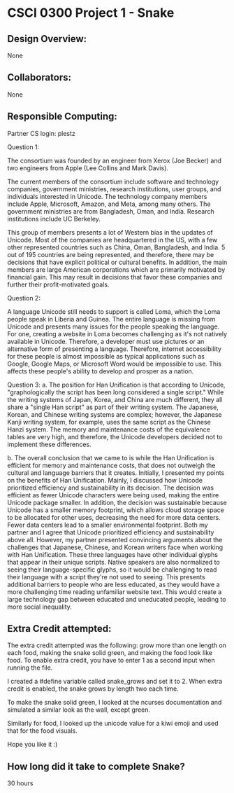 CSCI 0300 Project 1 - Snake
===========================

## Design Overview:

None

## Collaborators:

None

## Responsible Computing:
Partner CS login: plestz

Question 1:

The consortium was founded by an engineer from Xerox (Joe Becker) and two engineers from Apple (Lee Collins and Mark Davis).

The current members of the consortium include software and technology companies, government ministries, research institutions, 
user groups, and individuals interested in Unicode. The technology company members include Apple, Microsoft, Amazon, and Meta, among many
others. The government ministries are from Bangladesh, Oman, and India. Research institutions include UC Berkeley.

This group of members presents a lot of Western bias in the updates of Unicode. Most of the companies are headquartered in the US, with
a few other represented countries such as China, Oman, Bangladesh, and India. 5 out of 195 countries are being represented, and therefore, there
may be decisions that have explicit political or cultural benefits. In addition, the main members are large American corporations which are primarily motivated by financial gain. This may result in decisions that favor these companies and further their profit-motivated goals.

Question 2:

A language Unicode still needs to support is called Loma, which the Loma people speak in Liberia and Guinea. The entire language is missing from Unicode and presents many issues for the people speaking the language. For one, creating a website in Loma becomes challenging as it's not natively available in Unicode. Therefore, a developer must use pictures or an alternative form of presenting a language. Therefore, internet accessibility for these people is almost impossible as typical applications such as Google, Google Maps, or Microsoft Word would be impossible to use. This affects these people's ability to develop and prosper as a nation.

Question 3:
a.
     The position for Han Unification is that according to Unicode, "graphologically the script has been long considered a single script." While the writing systems of Japan, Korea, and China are much different, they all share a "single Han script" as part of their writing system. The Japanese, Korean, and Chinese writing systems are complex; however, the Japanese Kanji writing system, for example, uses the same script as the Chinese Hanzi system. The memory and maintenance costs of the equivalence tables are very high, and therefore, the Unicode developers decided not to implement these differences. 

b.
    The overall conclusion that we came to is while the Han Unification is efficient for memory and maintenance costs, that does not outweigh
    the cultural and language barriers that it creates. Initially, I presented my points on the benefits of Han Unification. Mainly, I discussed how Unicode prioritized efficiency and sustainability in its decision. The decision was efficient as fewer Unicode characters were being used, making the entire Unicode package smaller. In addition, the decision was sustainable because Unicode has a smaller memory footprint, which allows cloud storage space to be allocated for other uses, decreasing the need for more data centers. Fewer data centers lead to a smaller environmental footprint. Both my partner and I agree that Unicode prioritized efficiency and sustainability above all. However, my partner presented convincing arguments about the challenges that Japanese, Chinese, and Korean writers face when working with Han Unification. These three
    languages have other individual glyphs that appear in their unique scripts. Native speakers are also normalized to seeing their language-specific glyphs, so it would be challenging to read their language with a script they're not used to seeing. This presents additional
    barriers to people who are less educated, as they would have a more challenging time reading unfamiliar website text. This would create a large technology gap between educated and uneducated people, leading to more social inequality. 

## Extra Credit attempted:

The extra credit attempted was the following: grow more than one length on each food, making the snake solid green, and making the food
look like food. To enable extra credit, you have to enter 1 as a second input when running the file.  

I created a #define variable called snake_grows and set it to 2. When extra credit is enabled, the snake grows by length two each time.

To make the snake solid green, I looked at the ncurses documentation and simulated a similar look as the wall, except green.

Similarly for food, I looked up the unicode value for a kiwi emoji and used that for the food visuals.

Hope you like it :)

## How long did it take to complete Snake?

30 hours

<!-- Enter an approximate number of hours that you spent actively working on the project. -->
